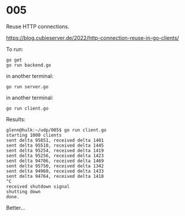 # 005

Reuse HTTP connections.

https://blog.cubieserver.de/2022/http-connection-reuse-in-go-clients/

To run:

```console
go get
go run backend.go
```

in another terminal:

```console
go run server.go
```

in another terminal:

```console
go run client.go
```

Results:

```console
glenn@hulk:~/udp/005$ go run client.go
starting 1000 clients
sent delta 95851, received delta 1401
sent delta 95510, received delta 1445
sent delta 95254, received delta 1419
sent delta 95256, received delta 1423
sent delta 94706, received delta 1469
sent delta 95750, received delta 1342
sent delta 94960, received delta 1433
sent delta 94764, received delta 1418
^C
received shutdown signal
shutting down
done.
```

Better...
